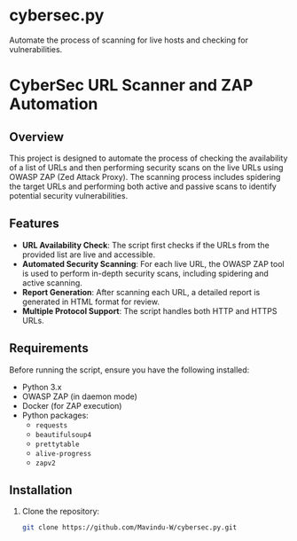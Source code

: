 # cybersec.py
Automate the process of scanning for live hosts and checking for vulnerabilities.
# CyberSec URL Scanner and ZAP Automation

## Overview
This project is designed to automate the process of checking the availability of a list of URLs and then performing security scans on the live URLs using OWASP ZAP (Zed Attack Proxy). The scanning process includes spidering the target URLs and performing both active and passive scans to identify potential security vulnerabilities.

## Features
- **URL Availability Check**: The script first checks if the URLs from the provided list are live and accessible.
- **Automated Security Scanning**: For each live URL, the OWASP ZAP tool is used to perform in-depth security scans, including spidering and active scanning.
- **Report Generation**: After scanning each URL, a detailed report is generated in HTML format for review.
- **Multiple Protocol Support**: The script handles both HTTP and HTTPS URLs.

## Requirements
Before running the script, ensure you have the following installed:
- Python 3.x
- OWASP ZAP (in daemon mode)
- Docker (for ZAP execution)
- Python packages:
  - `requests`
  - `beautifulsoup4`
  - `prettytable`
  - `alive-progress`
  - `zapv2`

## Installation

1. Clone the repository:
   ```bash
   git clone https://github.com/Mavindu-W/cybersec.py.git
